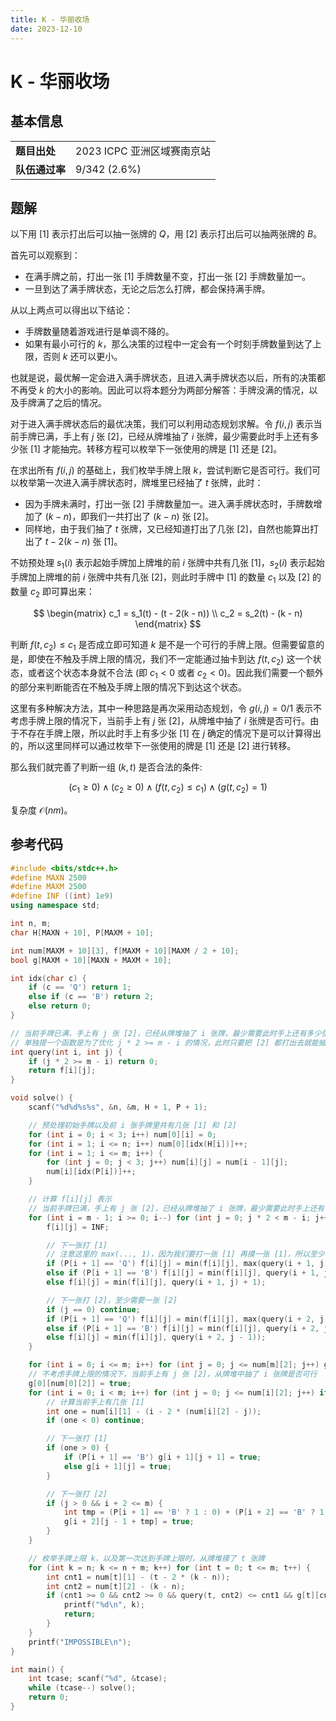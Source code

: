 ```yaml
---
title: K - 华丽收场
date: 2023-12-10
---
```


# K - 华丽收场

## 基本信息

<table>
<tr>
<td><b>题目出处</b></td><td>2023 ICPC 亚洲区域赛南京站</td>
</tr>
<tr>
<td><b>队伍通过率</b></td><td>9/342 (2.6%)</td>
</tr>
</table>

## 题解

以下用 $[1]$ 表示打出后可以抽一张牌的 $Q$，用 $[2]$ 表示打出后可以抽两张牌的 $B$。

首先可以观察到：

* 在满手牌之前，打出一张 $[1]$ 手牌数量不变，打出一张 $[2]$ 手牌数量加一。
* 一旦到达了满手牌状态，无论之后怎么打牌，都会保持满手牌。

从以上两点可以得出以下结论：

* 手牌数量随着游戏进行是单调不降的。
* 如果有最小可行的 $k$，那么决策的过程中一定会有一个时刻手牌数量到达了上限，否则 $k$ 还可以更小。

也就是说，最优解一定会进入满手牌状态，且进入满手牌状态以后，所有的决策都不再受 $k$ 的大小的影响。因此可以将本题分为两部分解答：手牌没满的情况，以及手牌满了之后的情况。

对于进入满手牌状态后的最优决策，我们可以利用动态规划求解。令 $f(i, j)$ 表示当前手牌已满，手上有 $j$ 张 $[2]$，已经从牌堆抽了 $i$ 张牌，最少需要此时手上还有多少张 $[1]$ 才能抽完。转移方程可以枚举下一张使用的牌是 $[1]$ 还是 $[2]$。

在求出所有 $f(i, j)$ 的基础上，我们枚举手牌上限 $k$，尝试判断它是否可行。我们可以枚举第一次进入满手牌状态时，牌堆里已经抽了 $t$ 张牌，此时：

* 因为手牌未满时，打出一张 $[2]$ 手牌数量加一。进入满手牌状态时，手牌数增加了 $(k - n)$，即我们一共打出了 $(k - n)$ 张 $[2]$。
* 同样地，由于我们抽了 $t$ 张牌，又已经知道打出了几张 $[2]$，自然也能算出打出了 $t - 2(k - n)$ 张 $[1]$。

不妨预处理 $s_1(i)$ 表示起始手牌加上牌堆的前 $i$ 张牌中共有几张 $[1]$，$s_2(i)$ 表示起始手牌加上牌堆的前 $i$ 张牌中共有几张 $[2]$，则此时手牌中 $[1]$ 的数量 $c_1$ 以及 $[2]$ 的数量 $c_2$ 即可算出来：

$$
\begin{matrix}
c_1 = s_1(t) - (t - 2(k - n)) \\
c_2 = s_2(t) - (k - n)
\end{matrix}
$$

判断 $f(t, c_2) \le c_1$ 是否成立即可知道 $k$ 是不是一个可行的手牌上限。但需要留意的是，即使在不触及手牌上限的情况，我们不一定能通过抽卡到达 $f(t, c_2)$ 这一个状态，或者这个状态本身就不合法 (即 $c_1 < 0$ 或者 $c_2 < 0$)。因此我们需要一个额外的部分来判断能否在不触及手牌上限的情况下到达这个状态。

这里有多种解决方法，其中一种思路是再次采用动态规划，令 $g(i, j) = 0 / 1$ 表示不考虑手牌上限的情况下，当前手上有 $j$ 张 $[2]$，从牌堆中抽了 $i$ 张牌是否可行。由于不存在手牌上限，所以此时手上有多少张 $[1]$ 在 $j$ 确定的情况下是可以计算得出的，所以这里同样可以通过枚举下一张使用的牌是 $[1]$ 还是 $[2]$ 进行转移。

那么我们就完善了判断一组 $(k, t)$ 是否合法的条件:

$$
(c_1 \geq 0) \land (c_2 \geq 0) \land (f(t, c_2) \le c_1) \land  (g(t, c_2) = 1) 
$$

复杂度 $\mathcal O(nm)$。

## 参考代码

```c++ linenums="1"
#include <bits/stdc++.h>
#define MAXN 2500
#define MAXM 2500
#define INF ((int) 1e9)
using namespace std;

int n, m;
char H[MAXN + 10], P[MAXM + 10];

int num[MAXM + 10][3], f[MAXM + 10][MAXM / 2 + 10];
bool g[MAXM + 10][MAXN + MAXM + 10];

int idx(char c) {
    if (c == 'Q') return 1;
    else if (c == 'B') return 2;
    else return 0;
}

// 当前手牌已满，手上有 j 张 [2]，已经从牌堆抽了 i 张牌，最少需要此时手上还有多少张 [1] 才能抽完
// 单独提一个函数是为了优化 j * 2 >= m - i 的情况，此时只要把 [2] 都打出去就能抽完牌，不需要 [1]
int query(int i, int j) {
    if (j * 2 >= m - i) return 0;
    return f[i][j];
}

void solve() {
    scanf("%d%d%s%s", &n, &m, H + 1, P + 1);

    // 预处理初始手牌以及前 i 张手牌里共有几张 [1] 和 [2]
    for (int i = 0; i < 3; i++) num[0][i] = 0;
    for (int i = 1; i <= n; i++) num[0][idx(H[i])]++;
    for (int i = 1; i <= m; i++) {
        for (int j = 0; j < 3; j++) num[i][j] = num[i - 1][j];
        num[i][idx(P[i])]++;
    }

    // 计算 f[i][j] 表示
    // 当前手牌已满，手上有 j 张 [2]，已经从牌堆抽了 i 张牌，最少需要此时手上还有多少张 [1] 才能抽完
    for (int i = m - 1; i >= 0; i--) for (int j = 0; j * 2 < m - i; j++) {
        f[i][j] = INF;

        // 下一张打 [1]
        // 注意这里的 max(..., 1)，因为我们要打一张 [1] 再摸一张 [1]，所以至少需要 1 张 [1]
        if (P[i + 1] == 'Q') f[i][j] = min(f[i][j], max(query(i + 1, j), 1));
        else if (P[i + 1] == 'B') f[i][j] = min(f[i][j], query(i + 1, j + 1) + 1);
        else f[i][j] = min(f[i][j], query(i + 1, j) + 1);

        // 下一张打 [2]，至少需要一张 [2]
        if (j == 0) continue;
        if (P[i + 1] == 'Q') f[i][j] = min(f[i][j], max(query(i + 2, j - 1) - 1, 0));
        else if (P[i + 1] == 'B') f[i][j] = min(f[i][j], query(i + 2, j));
        else f[i][j] = min(f[i][j], query(i + 2, j - 1));
    }

    for (int i = 0; i <= m; i++) for (int j = 0; j <= num[m][2]; j++) g[i][j] = false;
    // 不考虑手牌上限的情况下，当前手上有 j 张 [2]，从牌堆中抽了 i 张牌是否可行
    g[0][num[0][2]] = true;
    for (int i = 0; i < m; i++) for (int j = 0; j <= num[i][2]; j++) if (g[i][j]) {
        // 计算当前手上有几张 [1]
        int one = num[i][1] - (i - 2 * (num[i][2] - j));
        if (one < 0) continue;

        // 下一张打 [1]
        if (one > 0) {
            if (P[i + 1] == 'B') g[i + 1][j + 1] = true;
            else g[i + 1][j] = true;
        }

        // 下一张打 [2]
        if (j > 0 && i + 2 <= m) {
            int tmp = (P[i + 1] == 'B' ? 1 : 0) + (P[i + 2] == 'B' ? 1 : 0);
            g[i + 2][j - 1 + tmp] = true;
        }
    }

    // 枚举手牌上限 k，以及第一次达到手牌上限时，从牌堆摸了 t 张牌
    for (int k = n; k <= n + m; k++) for (int t = 0; t <= m; t++) {
        int cnt1 = num[t][1] - (t - 2 * (k - n));
        int cnt2 = num[t][2] - (k - n);
        if (cnt1 >= 0 && cnt2 >= 0 && query(t, cnt2) <= cnt1 && g[t][cnt2]) {
            printf("%d\n", k);
            return;
        }
    }
    printf("IMPOSSIBLE\n");
}

int main() {
    int tcase; scanf("%d", &tcase);
    while (tcase--) solve();
    return 0;
}
```

